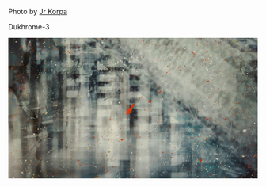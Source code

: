 Photo by [Jr Korpa](https://unsplash.com/@jrkorpa)

Dukhrome-3

[![vg0Mph2RmI4](./vg0Mph2RmI4.webp)](https://unsplash.com/photos/water-droplets-on-glass-window-vg0Mph2RmI4)